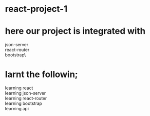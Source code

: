 # react-project-1
# here our project is integrated with 
  json-server\
  react-router\
  bootstrap\
# larnt the followin;
  learning react\
  learning json-server\
  learning react-router\
  learning bootstrap\
  learning api
  
